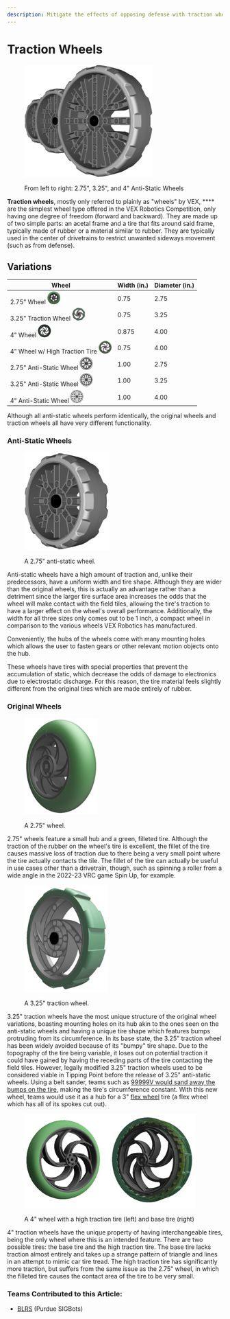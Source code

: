 ```yaml
---
description: Mitigate the effects of opposing defense with traction wheels.
---
```


# Traction Wheels

<figure><img src="../../../.gitbook/assets/tractionwheelprogression (1).png" alt=""><figcaption><p>From left to right: 2.75", 3.25", and 4" Anti-Static Wheels </p></figcaption></figure>

**Traction wheels**, mostly only referred to plainly as "wheels" by VEX, **** are the simplest wheel type offered in the VEX Robotics Competition, only having one degree of freedom (forward and backward). They are made up of two simple parts: an acetal frame and a tire that fits around said frame, typically made of rubber or a material similar to rubber. They are typically used in the center of drivetrains to restrict unwanted sideways movement (such as from defense).

## Variations

| Wheel                                                                                | Width (in.) | Diameter (in.) |
| ------------------------------------------------------------------------------------ | ----------- | -------------- |
| 2.75" Wheel ![](../../../.gitbook/assets/2.75wheelicon.png)                          | 0.75        | 2.75           |
| 3.25" Traction Wheel ![](../../../.gitbook/assets/3.25tractionicon.png)              | 0.75        | 3.25           |
| 4" Wheel ![](../../../.gitbook/assets/4wheelicon.png)                                | 0.875       | 4.00           |
| 4" Wheel w/ High Traction Tire ![](../../../.gitbook/assets/4tractionicon.png)       | 0.75        | 4.00           |
| 2.75" Anti-Static Wheel ![](../../../.gitbook/assets/2.75antistatictractionicon.png) | 1.00        | 2.75           |
| 3.25" Anti-Static Wheel ![](../../../.gitbook/assets/3.25antistatictractionicon.png) | 1.00        | 3.25           |
| 4" Anti-Static Wheel ![](../../../.gitbook/assets/4antistatictractionicon.png)       | 1.00        | 4.00           |

Although all anti-static wheels perform identically, the original wheels and traction wheels all have very different functionality.

### Anti-Static Wheels

<figure><img src="../../../.gitbook/assets/2.75antistaticwheel.png" alt=""><figcaption><p>A 2.75" anti-static wheel.</p></figcaption></figure>

Anti-static wheels have a high amount of traction and, unlike their predecessors, have a uniform width and tire shape. Although they are wider than the original wheels, this is actually an advantage rather than a detriment since the larger tire surface area increases the odds that the wheel will make contact with the field tiles, allowing the tire's traction to have a larger effect on the wheel's overall performance. Additionally, the width for all three sizes only comes out to be 1 inch, a compact wheel in comparison to the various wheels VEX Robotics has manufactured.&#x20;

Conveniently, the hubs of the wheels come with many mounting holes which allows the user to fasten gears or other relevant motion objects onto the hub.

These wheels have tires with special properties that prevent the accumulation of static, which decrease the odds of damage to electronics due to electrostatic discharge. For this reason, the tire material feels slightly different from the original tires which are made entirely of rubber.

### Original Wheels

<figure><img src="../../../.gitbook/assets/2.75wheel.png" alt=""><figcaption><p>A 2.75" wheel.</p></figcaption></figure>

2.75" wheels feature a small hub and a green, filleted tire. Although the traction of the rubber on the wheel's tire is excellent, the fillet of the tire causes massive loss of traction due to there being a very small point where the tire actually contacts the tile. The fillet of the tire can actually be useful in use cases other than a drivetrain, though, such as spinning a roller from a wide angle in the 2022-23 VRC game Spin Up, for example.

<figure><img src="../../../.gitbook/assets/3.25tractionwheel.png" alt=""><figcaption><p>A 3.25" traction wheel.</p></figcaption></figure>

3.25" traction wheels have the most unique structure of the original wheel variations, boasting mounting holes on its hub akin to the ones seen on the anti-static wheels and having a unique tire shape which features bumps protruding from its circumference. In its base state, the 3.25" traction wheel has been widely avoided because of its "bumpy" tire shape. Due to the topography of the tire being variable, it loses out on potential traction it could have gained by having the receding parts of the tire contacting the field tiles. However, legally modified 3.25" traction wheels used to be considered viable in Tipping Point before the release of 3.25" anti-static wheels. Using a belt sander, teams such as [99999V would sand away the bumps on the tire](https://www.vexforum.com/t/3-25-vs-4-wheel-traction/101094/9), making the tire's circumference constant. With this new wheel, teams would use it as a hub for a 3" [flex wheel](flex-wheels.md) tire (a flex wheel which has all of its spokes cut out).

<figure><img src="../../../.gitbook/assets/4inchwheels.png" alt=""><figcaption><p>A 4" wheel with a high traction tire (left) and base tire (right)</p></figcaption></figure>

4" traction wheels have the unique property of having interchangeable tires, being the only wheel where this is an intended feature. There are two possible tires: the base tire and the high traction tire. The base tire lacks traction almost entirely and takes up a strange pattern of triangle and lines in an attempt to mimic car tire tread. The high traction tire has significantly more traction, but suffers from the same issue as the 2.75" wheel, in which the filleted tire causes the contact area of the tire to be very small.&#x20;

### Teams Contributed to this Article:

* [BLRS](https://purduesigbots.com/) (Purdue SIGBots)
